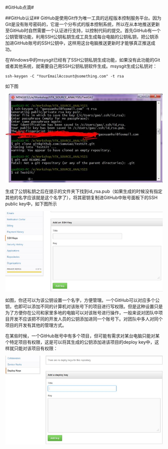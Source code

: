#GitHub点滴#

##GitHub认证##
GitHub是使用Git作为唯一工具的远程版本控制服务平台。因为Git是没有账号密码的，它是一个分布式的版本控制系统，所以在从本地推送更新至GitHub时自然需要一个认证进行支持，以控制代码的提交。首先GitHub有一个公钥管理功能，利用SSH公钥私钥生成工具生成每台电脑的公钥私钥，把公钥添加进GitHub账号的SSH公钥中，这样用这台电脑推送更新时才能够真正推送成功。

在Windows中的msysgit已经有了SSH公钥私钥生成功能，如果没有此功能的Git或者其他系统，就需要自己用SSH公钥私钥软件生成。msysgit生成公私钥对：

    ssh-keygen -C "YourEmailAccount@something.com" -t rsa

如下图

![如图][1]

生成了公钥私钥之后在提示的文件夹下找到id_rsa.pub（如果生成的时候没有指定其他的名字应该就是这个名字了），将其密钥复制进GitHub中账号面板下的SSH public key中，如下图所示

![GitHub公钥设置][2]

如图，你还可以为该公钥设置一个名字，方便管理。一个GitHub可以对应多个公钥，也即可以添加不同的计算机对该账号下的项目进行写权限。但是这种设置只是为了方便你在公司和家里多地的电脑可以对该账号进行操作，一般来说对团队中项目开发不应该把不同的开发人员的公钥添加进同一个账号下。对团队中多人对同个项目的开发有其他的管理方式。

在某些时候，一个GitHub账号中有多个项目，但可能有需求对某台电脑只能对某个特定项目有权限，这是可以将其生成的公钥添加进该项目的deploy key中，这样就只能对该项目有权限：

![project deploy key][3]

[1]:./images/SSH_generation.jpg "公钥私钥生成"
[2]:./images/GitHub_SSH_Key_Setting.jpg "GitHub SSH公钥设置"
[3]:./images/GitHub_Add_Project_key.jpg "GitHub Add project deploy key"

